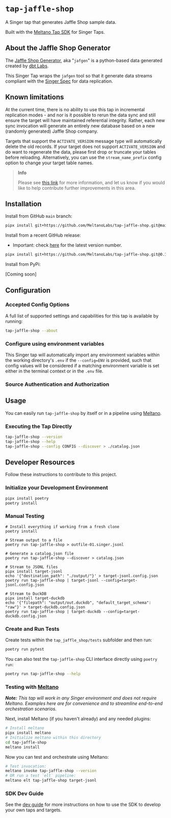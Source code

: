 # `tap-jaffle-shop`

A Singer tap that generates Jaffle Shop sample data.

Built with the [Meltano Tap SDK](https://sdk.meltano.com) for Singer Taps.

## About the Jaffle Shop Generator

The [Jaffle Shop Generator](https://github.com/dbt-labs/jaffle-shop-generator), aka "`jafgen`" is a python-based data generated created by [dbt Labs](https://www.getdbt.com).

This Singer Tap wraps the `jafgen` tool so that it generate data streams compliant with the [Singer Spec](https://hub.meltano.com/singer/spec/) for data replication.

## Known limitations

At the current time, there is no ability to use this tap in incremental replication modes - and nor is it possible to rerun the data sync and still ensure the target will have maintained referential integrity. Rather, each new sync invocation will generate an entirely new database based on a new (randomly generated) Jaffle Shop company.

Targets that support the `ACTIVATE_VERSION` message type will automatically delete the old records. If your target does not support `ACTIVATE_VERSION` and do want to regenerate the data, please first drop or truncate your tables before reloading. Alternatively, you can use the `stream_name_prefix` config option to change your target table names.

> **Info**
>
> Please see [this link](https://github.com/meltanolabs/tap-jaffle-shop/issues/1) for more information, and let us know if you would like to help contribute further improvements in this area.

## Installation

Install from GitHub `main` branch:

```bash
pipx install git+https://github.com/MeltanoLabs/tap-jaffle-shop.git@main
```

Install from a recent GitHub release:

- Important: check [here](https://github.com/MeltanoLabs/tap-jaffle-shop/releases) for the latest version number.

```bash
pipx install git+https://github.com/MeltanoLabs/tap-jaffle-shop.git@0.1.0
```

Install from PyPi:

[Coming soon]

<!--
```bash
pipx install tap-jaffle-shop
```
-->

## Configuration

### Accepted Config Options

<!--
Developer TODO: Provide a list of config options accepted by the tap.

This section can be created by copy-pasting the CLI output from:

```
tap-jaffle-shop --about --format=markdown
```
-->

A full list of supported settings and capabilities for this
tap is available by running:

```bash
tap-jaffle-shop --about
```

### Configure using environment variables

This Singer tap will automatically import any environment variables within the working directory's
`.env` if the `--config=ENV` is provided, such that config values will be considered if a matching
environment variable is set either in the terminal context or in the `.env` file.

### Source Authentication and Authorization

<!--
Developer TODO: If your tap requires special access on the source system, or any special authentication requirements, provide those here.
-->

## Usage

You can easily run `tap-jaffle-shop` by itself or in a pipeline using [Meltano](https://meltano.com/).

### Executing the Tap Directly

```bash
tap-jaffle-shop --version
tap-jaffle-shop --help
tap-jaffle-shop --config CONFIG --discover > ./catalog.json
```

## Developer Resources

Follow these instructions to contribute to this project.

### Initialize your Development Environment

```bash
pipx install poetry
poetry install
```

### Manual Testing

```console
# Install everything if working from a fresh clone
poetry install

# Stream output to a file
poetry run tap-jaffle-shop > outfile-01.singer.jsonl

# Generate a catalog.json file
poetry run tap-jaffle-shop --discover > catalog.json

# Stream to JSONL files
pipx install target-jsonl
echo '{"destination_path": "./output/"}' > target-jsonl.config.json
poetry run tap-jaffle-shop | target-jsonl --config=target-jsonl.config.json

# Stream to DuckDB
pipx install target-duckdb
echo '{"filepath": "output/out.duckdb", "default_target_schema": "raw"}' > target-duckdb.config.json
poetry run tap-jaffle-shop | target-duckdb --config=target-duckdb.config.json
```

### Create and Run Tests

Create tests within the `tap_jaffle_shop/tests` subfolder and
then run:

```bash
poetry run pytest
```

You can also test the `tap-jaffle-shop` CLI interface directly using `poetry run`:

```bash
poetry run tap-jaffle-shop --help
```

### Testing with [Meltano](https://www.meltano.com)

_**Note:** This tap will work in any Singer environment and does not require Meltano.
Examples here are for convenience and to streamline end-to-end orchestration scenarios._

<!--
Developer TODO:
Your project comes with a custom `meltano.yml` project file already created. Open the `meltano.yml` and follow any "TODO" items listed in
the file.
-->

Next, install Meltano (if you haven't already) and any needed plugins:

```bash
# Install meltano
pipx install meltano
# Initialize meltano within this directory
cd tap-jaffle-shop
meltano install
```

Now you can test and orchestrate using Meltano:

```bash
# Test invocation:
meltano invoke tap-jaffle-shop --version
# OR run a test `elt` pipeline:
meltano elt tap-jaffle-shop target-jsonl
```

### SDK Dev Guide

See the [dev guide](https://sdk.meltano.com/en/latest/dev_guide.html) for more instructions on how to use the SDK to
develop your own taps and targets.
